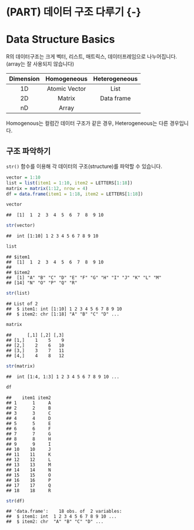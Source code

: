# (PART) 데이터 구조 다루기 {-}

# Data Structure Basics

R의 데이터구조는 크게 벡터, 리스트, 매트릭스, 데이터프레임으로 나누어집니다. (array는 잘 사용되지 않습니다) 

<table class="table table-striped table-hover" style="margin-left: auto; margin-right: auto;">
 <thead>
  <tr>
   <th style="text-align:center;"> Dimension </th>
   <th style="text-align:center;"> Homogeneous </th>
   <th style="text-align:center;"> Heterogeneous </th>
  </tr>
 </thead>
<tbody>
  <tr>
   <td style="text-align:center;"> 1D </td>
   <td style="text-align:center;"> Atomic Vector </td>
   <td style="text-align:center;"> List </td>
  </tr>
  <tr>
   <td style="text-align:center;"> 2D </td>
   <td style="text-align:center;"> Matrix </td>
   <td style="text-align:center;"> Data frame </td>
  </tr>
  <tr>
   <td style="text-align:center;"> nD </td>
   <td style="text-align:center;"> Array </td>
   <td style="text-align:center;">  </td>
  </tr>
</tbody>
</table>

Homogenous는 컬럼간 데이터 구조가 같은 경우, Heterogeneous는 다른 경우입니다.

## 구조 파악하기

`str()` 함수를 이용해 각 데이터의 구조(structure)를 파악할 수 있습니다.


```r
vector = 1:10
list = list(item1 = 1:10, item2 = LETTERS[1:18])
matrix = matrix(1:12, nrow = 4)
df = data.frame(item1 = 1:18, item2 = LETTERS[1:18])
```


```r
vector
```

```
##  [1]  1  2  3  4  5  6  7  8  9 10
```

```r
str(vector)
```

```
##  int [1:10] 1 2 3 4 5 6 7 8 9 10
```

```r
list
```

```
## $item1
##  [1]  1  2  3  4  5  6  7  8  9 10
## 
## $item2
##  [1] "A" "B" "C" "D" "E" "F" "G" "H" "I" "J" "K" "L" "M"
## [14] "N" "O" "P" "Q" "R"
```

```r
str(list)
```

```
## List of 2
##  $ item1: int [1:10] 1 2 3 4 5 6 7 8 9 10
##  $ item2: chr [1:18] "A" "B" "C" "D" ...
```

```r
matrix
```

```
##      [,1] [,2] [,3]
## [1,]    1    5    9
## [2,]    2    6   10
## [3,]    3    7   11
## [4,]    4    8   12
```

```r
str(matrix)
```

```
##  int [1:4, 1:3] 1 2 3 4 5 6 7 8 9 10 ...
```

```r
df
```

```
##    item1 item2
## 1      1     A
## 2      2     B
## 3      3     C
## 4      4     D
## 5      5     E
## 6      6     F
## 7      7     G
## 8      8     H
## 9      9     I
## 10    10     J
## 11    11     K
## 12    12     L
## 13    13     M
## 14    14     N
## 15    15     O
## 16    16     P
## 17    17     Q
## 18    18     R
```

```r
str(df)
```

```
## 'data.frame':	18 obs. of  2 variables:
##  $ item1: int  1 2 3 4 5 6 7 8 9 10 ...
##  $ item2: chr  "A" "B" "C" "D" ...
```

